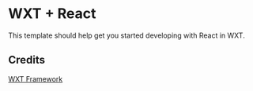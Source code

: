 # WXT + React

This template should help get you started developing with React in WXT.

## Credits
[WXT Framework](https://wxt.dev/)

